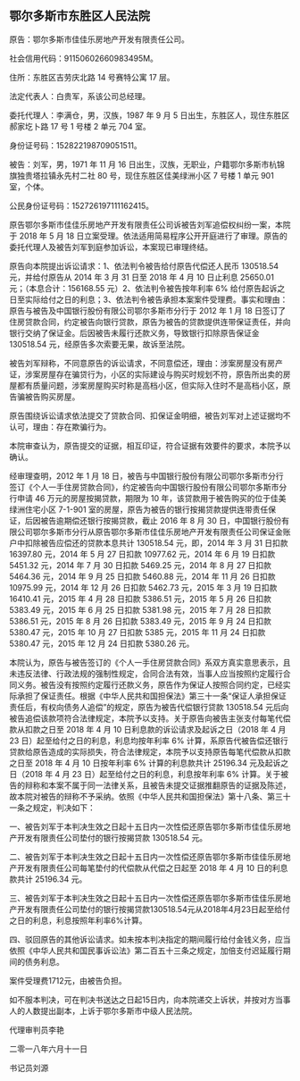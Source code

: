 ## 鄂尔多斯市东胜区人民法院 

原告：鄂尔多斯市佳佳乐房地产开发有限责任公司。 

社会信用代码：91150602660983495M。 

住所：东胜区吉劳庆北路 14 号赛特公寓 17 层。 

法定代表人：白贵军，系该公司总经理。 

委托代理人：李满仓，男，汉族，1987 年 9 月 5 日出生，东胜区人，现住东胜区郝家圪卜路 17 号 1 号楼 2 单元 704 室。

身份证号码：152822198709051511。 

被告：刘军，男，1971 年 11 月 16 日出生，汉族，无职业，户籍鄂尔多斯市杭锦旗独贵塔拉镇永先村二社 80 号，现住东胜区佳美绿洲小区 7 号楼 1 单元 901 室，个体。 

公民身份证号码：152726197111162415。 

原告鄂尔多斯市佳佳乐房地产开发有限责任公司诉被告刘军追偿权纠纷一案，本院于 2018 年 5 月 18 日立案受理。依法适用简易程序公开开庭进行了审理。原告的委托代理人及被告刘军到庭参加诉讼，本案现已审理终结。 

原告向本院提出诉讼请求：1、依法判令被告给付原告代偿还人民币 130518.54 元，并给付原告从 2014 年 3 月 31 日至 2018 年 4 月 10 日止利息 25650.01 元；（本息合计：156168.55 元）2、依法判令被告按年利率 6% 给付原告起诉之日至实际给付之日的利息；3、依法判令被告承担本案案件受理费。事实和理由：原告与被告及中国银行股份有限公司鄂尔多斯市分行于 2012 年 1 月 18 日签订了住房贷款合同，约定被告向银行贷款，原告为被告的贷款提供连带保证责任，并向银行交纳了保证金。后因被告未履行还款义务，导致银行扣除原告保证金 130518.54 元，经原告多次索要无果，故诉至法院。 

被告刘军辩称，不同意原告的诉讼请求，不同意偿还，理由：涉案房屋没有房产证，涉案房屋存在骗贷行为，小区的实际建设与购买时规划不符，原告所出卖的房屋都有质量问题，涉案房屋购买时称是高档小区，但实际入住时不是高档小区，原告骗被告购买房屋。 

原告围绕诉讼请求依法提交了贷款合同、扣保证金明细，被告刘军对上述证据均不认可，理由：存在欺骗行为。 

本院审查认为，原告提交的证据，相互印证，符合证据有效要件的要求，本院予以确认。 

经审理查明，2012 年 1 月 18 日，被告与中国银行股份有限公司鄂尔多斯市分行签订《个人一手住房贷款合同》，约定被告向中国银行股份有限公司鄂尔多斯市分行申请 46 万元的房屋按揭贷款，期限为 10 年，该贷款用于被告购买的位于佳美绿洲住宅小区 7-1-901 室的房屋，原告为被告的银行按揭贷款提供连带责任保证，后因被告逾期偿还银行按揭贷款，截止 2016 年 8 月 30 日，中国银行股份有限公司鄂尔多斯市分行从原告鄂尔多斯市佳佳乐房地产开发有限责任公司保证金账户中扣除被告应偿还的贷款本息共计 130518.54 元，即，2014 年 3 月 31 日扣款 16397.80 元，2014 年 5 月 27 日扣款 10977.62 元，2014 年 6 月 19 日扣款 5451.32 元，2014 年 7 月 30 日扣款 5469.25 元，2014 年 8 月 27 日扣款 5464.36 元，2014 年 9 月 25 日扣款 5460.88 元，2014 年 11 月 26 日扣款 10975.99 元，2014 年 12 月 26 日扣款 5462.73 元，2015 年 3 月 19 日扣款 16410.41 元，2015 年 4 月 28 日扣款 5386.51 元，2015 年 5 月 26 日扣款 5383.49 元，2015 年 6 月 25 日扣款 5381.98 元，2015 年 7 月 28 日扣款 5386.51 元，2015 年 8 月 26 日扣款 5383.49 元，2015 年 9 月 24 日扣款 5380.47 元，2015 年 10 月 27 日扣款 5385 元，2015 年 11 月 24 日扣款 5380.47 元，2015 年 12 月 24 日扣款 5380.26 元。 

本院认为，原告与被告签订的《个人一手住房贷款合同》系双方真实意思表示，且未违反法律、行政法规的强制性规定，合同合法有效，当事人应当按照约定履行合同义务。被告没有按照约定履行还款义务，原告作为保证人按照合同约定，已经实际承担了保证责任。根据《中华人民共和国担保法》第三十一条“保证人承担保证责任后，有权向债务人追偿”的规定，原告为被告代偿银行贷款 130518.54 元后向被告追偿该款项符合法律规定，本院予以支持。关于原告向被告主张支付每笔代偿款从扣款之日至 2018 年 4 月 10 日利息款的诉讼请求及起诉之日（2018 年 4 月 23 日）起至给付之日的利息，利息均按年利率 6% 计算，系原告代被告偿还银行贷款给原告造成的实际损失，符合法律规定，本院予以支持原告每笔代偿款从扣款之日至 2018 年 4 月 10 日按年利率 6% 计算的利息款共计 25196.34 元及起诉之日（2018 年 4 月 23 日）起至给付之日的利息，利息按年利率 6% 计算。关于被告的辩称和本案不属于同一法律关系，且被告未提交证据推翻原告的证据及陈述，故本院对被告的辩称不予采纳。依照《中华人民共和国担保法》第十八条、第三十一条之规定，判决如下：

一、被告刘军于本判决生效之日起十五日内一次性偿还原告鄂尔多斯市佳佳乐房地产开发有限责任公司垫付的银行按揭贷款 130518.54 元。 

二、被告刘军于本判决生效之日起十五日内一次性偿还原告鄂尔多斯市佳佳乐房地产开发有限责任公司每笔垫付的代偿款从代偿之日起至 2018 年 4 月 10 日的利息款共计 25196.34 元。

三、被告刘军于本判决生效之日起十五日内一次性偿还原告鄂尔多斯市佳佳乐房地产开发有限责任公司垫付的银行按揭贷款130518.54元从2018年4月23日起至给付之日的利息，利息按照年利率6%计算。 

四、驳回原告的其他诉讼请求。如未按本判决指定的期间履行给付金钱义务，应当依照《中华人民共和国民事诉讼法》第二百五十三条之规定，加倍支付迟延履行期间的债务利息。 

案件受理费1712元，由被告负担。 

如不服本判决，可在判决书送达之日起15日内，向本院递交上诉状，并按对方当事人的人数提出副本，上诉于鄂尔多斯市中级人民法院。
 
 代理审判员李艳

二零一八年六月十一日

书记员刘源